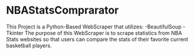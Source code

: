 # NBAStatsComprarator

This Project is a Python-Based WebScraper that utilizes:
-BeautifulSoup 
-Tkinter 
The purpose of this WebScraper is to scrape statistics from NBA Stats websites so that users can compare the stats of their favorite current basketball players.

